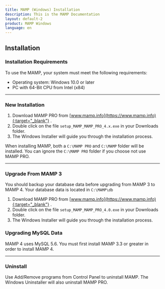 ```yaml
---
title: MAMP (Windows) Installation
description: This is the MAMP Documentation
layout: default-2
product: MAMP Windows
language: en
---
```


## Installation

### Installation Requirements

To use the MAMP, your system must meet the following requirements:

- Operating system: Windows 10.0 or later
- PC with 64-Bit CPU from Intel (x84)

---

### New Installation

1. Download MAMP PRO from [www.mamp.info](https://www.mamp.info){:target="_blank"} .
2. Double click on the file `setup_MAMP_MAMP_PRO_4.x.exe` in your Downloads folder.
3. The Windows Installer will guide you through the installation process.

When installing MAMP, both a  `C:\MAMP PRO` and  `C:\MAMP` folder will be installed. You can ignore the `C:\MAMP PRO` folder if you choose not use MAMP PRO.

---

### Upgrade From MAMP 3

You should backup your database data before upgrading from MAMP 3 to MAMP 4. Your database data is located in  `C:\MAMP\db`

1. Download MAMP PRO from [www.mamp.info](https://www.mamp.info){:target="_blank"} .
2. Double click on the file `setup_MAMP_MAMP_PRO_4.0.exe` in your Downloads folder.
3. The Windows Installer will guide you through the installation process.

### Upgrading MySQL Data

MAMP 4 uses MySQL 5.6. You must first install MAMP 3.3 or greater in order to install MAMP 4. 

---

### Uninstall

Use Add/Remove programs from Control Panel to uninstall MAMP. The Windows Uninstaller will also uninstall MAMP PRO.

